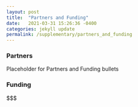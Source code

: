 ```yaml
---
layout: post
title:  "Partners and Funding"
date:   2021-03-31 15:26:36 -0400
categories: jekyll update
permalink: /supplementary/partners_and_funding
---
```


###  Partners 

Placeholder for Partners and Funding bullets

###  Funding

$$$
